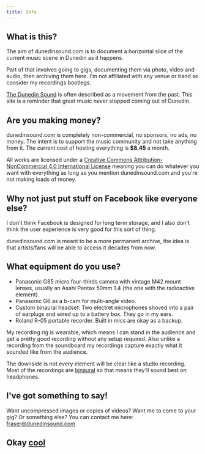 ```yaml
---
title: Info
---
```


## What is this?

The aim of dunedinsound.com is to document a horizontal slice of the current music scene in Dunedin as it happens.

Part of that involves going to gigs, documenting them via photo, video and audio, then archiving them here. I'm not affiliated with any venue or band so consider my recordings bootlegs.

<a title="Dunedin Sound on Wikipedia" href="https://en.wikipedia.org/wiki/Dunedin_sound" target="_blank">The Dunedin Sound</a> is often described as a movement from the past. This site is a reminder that great music never stopped coming out of Dunedin.

## Are you making money?

dunedinsound.com is completely non-commercial, no sponsors, no ads, no money. The intent is to support the music community and not take anything from it. The current cost of hosting everything is **\$8.45** a month.

All works are licensed under a <a rel="license" href="http://creativecommons.org/licenses/by-nc/4.0/">Creative Commons Attribution-NonCommercial 4.0 International License</a> meaning you can do whatever you want with everything as long as you mention dunedinsound.com and you're not making loads of money.

## Why not just put stuff on Facebook like everyone else?

I don't think Facebook is designed for long term storage, and I also don't think the user experience is very good for this sort of thing.

dunedinsound.com is meant to be a more permanent archive, the idea is that artists/fans will be able to access it decades from now.

## What equipment do you use?

- Panasonic G85 micro four-thirds camera with vintage M42 mount lenses, usually an Asahi Pentax 50mm 1.4 (the one with the radioactive element).
- Panasonic G6 as a b-cam for multi-angle video.
- Custom binaural headset: Two electret microphones shoved into a pair of earplugs and wired up to a battery box. They go in my ears.
- Roland R-05 portable recorder. Built in mics are okay as a backup.

My recording rig is wearable, which means I can stand in the audience and get a pretty good recording without any setup required. Also unlike a recording from the soundboard my recordings capture exactly what it sounded like from the audience.

The downside is not every element will be clear like a studio recording. Most of the recordings are [binaural](https://en.wikipedia.org/wiki/Binaural_recording) so that means they'll sound best on headphones.

## I've got something to say!

Want uncompressed images or copies of videos? Want me to come to your gig? Or something else? You can contact me here: <a href="mailto:fraser@dunedinsound.com">fraser@dunedinsound.com</a>

<h2>Okay <a onmouseover="speak('cool')" class="trippy" href="/">cool</a></h2>

<script>

const speak = (text) => {
  const msg = new SpeechSynthesisUtterance();

  msg.voiceURI = 'native';
  msg.volume = 1;
  msg.rate = 0.1;
  msg.pitch = Math.floor(Math.random() * (2 - 0 + 1));
  msg.text = text;
  msg.lang = 'en-US';

  speechSynthesis.speak(msg);
};

</script>
